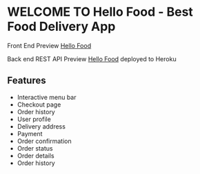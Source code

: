 # WELCOME TO Hello Food - Best Food Delivery App

Front End Preview [Hello Food](https://hellofood-44499.web.app/)

Back end REST API Preview [Hello Food](https://hello-food-app.herokuapp.com/)
deployed to Heroku

## Features

- Interactive menu bar
- Checkout page
- Order history
- User profile
- Delivery address
- Payment
- Order confirmation
- Order status
- Order details
- Order history
